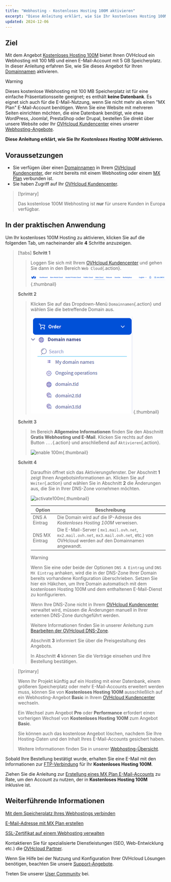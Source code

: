 ```yaml
---
title: "Webhosting - Kostenloses Hosting 100M aktivieren"
excerpt: "Diese Anleitung erklärt, wie Sie Ihr kostenloses Hosting 100M aktivieren"
updated: 2024-12-06
---
```


## Ziel 

Mit dem Angebot [Kostenloses Hosting 100M](/links/web/domains-free-hosting) bietet Ihnen OVHcloud ein Webhosting mit 100 MB und einen E-Mail-Account mit 5 GB Speicherplatz.
In dieser Anleitung erfahren Sie, wie Sie dieses Angebot für Ihren [Domainnamen](/links/web/domains) aktivieren.

> [!warning]
>
> Dieses kostenlose Webhosting mit 100 MB Speicherplatz ist für eine einfache Präsentationsseite geeignet; es enthält **keine Datenbank**.
> Es eignet sich auch für die E-Mail-Nutzung, wenn Sie nicht mehr als einen "MX Plan" E-Mail-Account benötigen.
> Wenn Sie eine Website mit mehreren Seiten einrichten möchten, die eine Datenbank benötigt, wie etwa WordPress, Joomla!, PrestaShop oder Drupal, bestellen Sie direkt über unsere Website oder Ihr [OVHcloud Kundencenter](/links/manager) eines unserer [Webhosting-Angebote](/links/web/hosting).
>

**Diese Anleitung erklärt, wie Sie Ihr <i>Kostenloses Hosting 100M</i> aktivieren.**

## Voraussetzungen

- Sie verfügen über einen [Domainnamen](/links/web/domains) in Ihrem [OVHcloud Kundencenter](/links/manager), der nicht bereits mit einem Webhosting oder einem [MX Plan](/pages/web_cloud/email_and_collaborative_solutions/mx_plan/email_generalities) verbunden ist. 
- Sie haben Zugriff auf Ihr [OVHcloud Kundencenter](/links/manager).

> [!primary]
>
> Das kostenlose 100M Webhosting ist **nur** für unsere Kunden in Europa verfügbar.

## In der praktischen Anwendung

Um Ihr kostenloses 100M Hosting zu aktivieren, klicken Sie auf die folgenden Tab, um nacheinander alle **4** Schritte anzuzeigen.

> [!tabs]
> **Schritt 1**
>>
>> Loggen Sie sich mit Ihrem [OVHcloud Kundencenter](/links/manager) und gehen Sie dann in den Bereich `Web Cloud`{.action}.
>>
>> ![enable 100m](/pages/assets/screens/control_panel/product-selection/web-cloud.png){.thumbnail}
>>
> **Schritt 2**
>>
>> Klicken Sie auf das Dropdown-Menü `Domainnamen`{.action} und wählen Sie die betreffende Domain aus.
>>
>> ![enable 100m](/pages/assets/screens/control_panel/product-selection/web-cloud/domain-names.png){.thumbnail}
>>
> **Schritt 3**
>>
>> Im Bereich **Allgemeine Informationen** finden Sie den Abschnitt **Gratis Webhosting und E-Mail**. Klicken Sie rechts auf den Button `...`{.action} und anschließend auf `Aktivieren`{.action}.
>>
>> ![enable 100m](/pages/assets/screens/control_panel/product-selection/web-cloud/domain-dns/general-information/enable-100m.png){.thumbnail}
>>
> **Schritt 4**
>>
>> Daraufhin öffnet sich das Aktivierungsfenster. Der Abschnitt **1** zeigt Ihnen Angebotsinformationen an.
>> Klicken Sie auf `Weiter`{.action} und wählen Sie in Abschnitt **2** die Änderungen aus, die Sie in Ihrer DNS-Zone vornehmen möchten.
>>
>> ![activate100m](/pages/assets/screens/control_panel/product-selection/web-cloud/order/order-100m-step-2.png){.thumbnail}
>>
>> | Option                                       	| Beschreibung                                                                                                               								|
>> |--------------------------------------------	|-----------------------------------------------------------------------------------------------------------------------------------------------------------|
>> | DNS A Eintrag                         	| Die Domain wird auf die IP-Adresse des <i>Kostenloses Hosting 100M</i> verweisen.                                               								|
>> | DNS MX Eintrag 	| Die E-Mail-Server ( `mx1.mail.ovh.net`, `mx2.mail.ovh.net`, `mx3.mail.ovh.net`, etc.) von OVHcloud werden auf den Domainnamen angewandt. 	|
>>
>> > [!warning]
>> >
>> > Wenn Sie eine oder beide der Optionen `DNS A Eintrag` und `DNS MX Eintrag` anhaken, wird die in der DNS-Zone Ihrer Domain bereits vorhandene Konfiguration überschrieben.
>> > Setzen Sie hier ein Häkchen, um Ihre Domain automatisch mit dem kostenlosen Hosting 100M und dem enthaltenen E-Mail-Dienst zu konfigurieren.
>> >
>> > Wenn Ihre DNS-Zone nicht in Ihrem [OVHcloud Kundencenter](/links/manager) verwaltet wird, müssen die Änderungen manuell in Ihrer externen DNS-Zone durchgeführt werden.
>> >
>> > Weitere Informationen finden Sie in unserer Anleitung zum [Bearbeiten der OVHcloud DNS-Zone](/pages/web_cloud/domains/dns_zone_edit).
>>
>> Abschnitt **3** informiert Sie über die Preisgestaltung des Angebots. 
>>
>> In Abschnitt **4** können Sie die Verträge einsehen und Ihre Bestellung bestätigen.

> [!primary]
>
> Wenn Ihr Projekt künftig auf ein Hosting mit einer Datenbank, einem größeren Speicherplatz oder mehr E-Mail-Accounts erweitert werden muss, können Sie von **Kostenloses Hosting 100M** ausschließlich auf ein Webhosting-Angebot **Basic** in Ihrem [OVHcloud Kundencenter](/links/manager) wechseln.
>
> Ein Wechsel zum Angebot **Pro** oder **Performance** erfordert einen vorherigen Wechsel von **Kostenloses Hosting 100M** zum Angebot **Basic**.
>
> Sie können auch das kostenlose Angebot löschen, nachdem Sie Ihre Hosting-Daten und den Inhalt Ihres E-Mail-Accounts gesichert haben.
>
> Weitere Informationen finden Sie in unserer [Webhosting-Übersicht](/links/web/hosting).

Sobald Ihre Bestellung bestätigt wurde, erhalten Sie eine E-Mail mit den Informationen zur [FTP-Verbindung](/pages/web_cloud/web_hosting/ftp_connection) für Ihr **Kostenloses Hosting 100M**.

Ziehen Sie die Anleitung zur [Erstellung eines MX Plan E-Mail-Accounts](/pages/web_cloud/email_and_collaborative_solutions/mx_plan/email_creation) zu Rate, um den Account zu nutzen, der in **Kostenloses Hosting 100M** inklusive ist.

## Weiterführende Informationen

[Mit dem Speicherplatz Ihres Webhostings verbinden](/pages/web_cloud/web_hosting/ftp_connection)

[E-Mail-Adresse mit MX Plan erstellen](/pages/web_cloud/email_and_collaborative_solutions/mx_plan/email_creation)

[SSL-Zertifikat auf einem Webhosting verwalten](/pages/web_cloud/web_hosting/ssl_on_webhosting)

Kontaktieren Sie für spezialisierte Dienstleistungen (SEO, Web-Entwicklung etc.) die [OVHcloud Partner](/links/partner).

Wenn Sie Hilfe bei der Nutzung und Konfiguration Ihrer OVHcloud Lösungen benötigen, beachten Sie unsere [Support-Angebote](/links/support).

Treten Sie unserer [User Community](/links/community) bei.